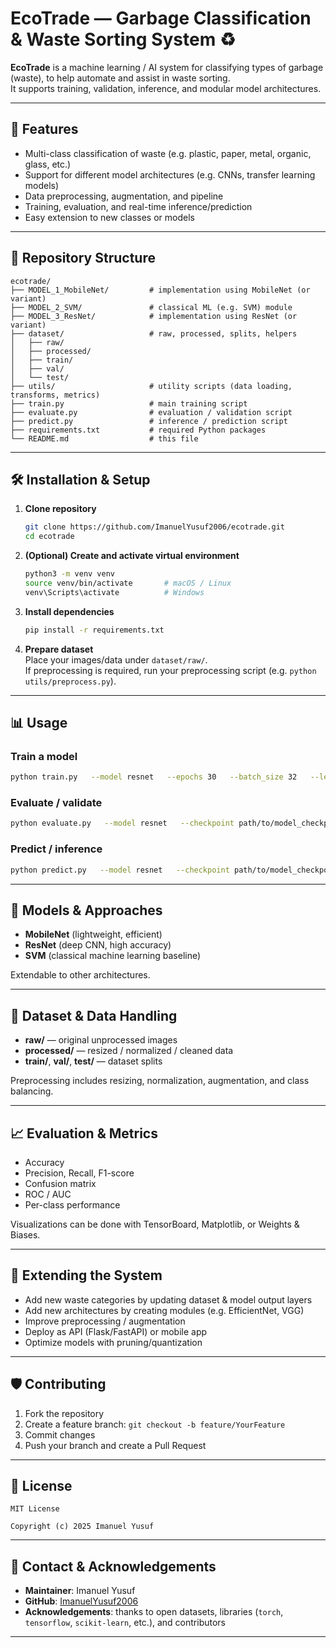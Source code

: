 # EcoTrade — Garbage Classification & Waste Sorting System ♻️

**EcoTrade** is a machine learning / AI system for classifying types of garbage (waste), to help automate and assist in waste sorting.  
It supports training, validation, inference, and modular model architectures.

---

## 🚀 Features

- Multi-class classification of waste (e.g. plastic, paper, metal, organic, glass, etc.)  
- Support for different model architectures (e.g. CNNs, transfer learning models)  
- Data preprocessing, augmentation, and pipeline  
- Training, evaluation, and real-time inference/prediction  
- Easy extension to new classes or models  

---

## 📂 Repository Structure

```
ecotrade/
├── MODEL_1_MobileNet/         # implementation using MobileNet (or variant)  
├── MODEL_2_SVM/               # classical ML (e.g. SVM) module  
├── MODEL_3_ResNet/            # implementation using ResNet (or variant)  
├── dataset/                   # raw, processed, splits, helpers  
│   ├── raw/
│   ├── processed/
│   ├── train/
│   ├── val/
│   └── test/
├── utils/                     # utility scripts (data loading, transforms, metrics)  
├── train.py                   # main training script  
├── evaluate.py                # evaluation / validation script  
├── predict.py                 # inference / prediction script  
├── requirements.txt           # required Python packages  
└── README.md                  # this file  
```

---

## 🛠️ Installation & Setup

1. **Clone repository**  
   ```bash
   git clone https://github.com/ImanuelYusuf2006/ecotrade.git
   cd ecotrade
   ```

2. **(Optional) Create and activate virtual environment**  
   ```bash
   python3 -m venv venv
   source venv/bin/activate       # macOS / Linux
   venv\Scripts\activate          # Windows
   ```

3. **Install dependencies**  
   ```bash
   pip install -r requirements.txt
   ```

4. **Prepare dataset**  
   Place your images/data under `dataset/raw/`.  
   If preprocessing is required, run your preprocessing script (e.g. `python utils/preprocess.py`).

---

## 📊 Usage

### Train a model
```bash
python train.py   --model resnet   --epochs 30   --batch_size 32   --learning_rate 1e-4   --data_dir dataset/processed
```

### Evaluate / validate
```bash
python evaluate.py   --model resnet   --checkpoint path/to/model_checkpoint.pth   --data_dir dataset/processed/val
```

### Predict / inference
```bash
python predict.py   --model resnet   --checkpoint path/to/model_checkpoint.pth   --input path/to/image.jpg
```

---

## 🧠 Models & Approaches

- **MobileNet** (lightweight, efficient)  
- **ResNet** (deep CNN, high accuracy)  
- **SVM** (classical machine learning baseline)  

Extendable to other architectures.

---

## 📂 Dataset & Data Handling

- **raw/** — original unprocessed images  
- **processed/** — resized / normalized / cleaned data  
- **train/**, **val/**, **test/** — dataset splits  

Preprocessing includes resizing, normalization, augmentation, and class balancing.

---

## 📈 Evaluation & Metrics

- Accuracy  
- Precision, Recall, F1-score  
- Confusion matrix  
- ROC / AUC  
- Per-class performance  

Visualizations can be done with TensorBoard, Matplotlib, or Weights & Biases.

---

## 🧩 Extending the System

- Add new waste categories by updating dataset & model output layers  
- Add new architectures by creating modules (e.g. EfficientNet, VGG)  
- Improve preprocessing / augmentation  
- Deploy as API (Flask/FastAPI) or mobile app  
- Optimize models with pruning/quantization  

---

## 🛡️ Contributing

1. Fork the repository  
2. Create a feature branch: `git checkout -b feature/YourFeature`  
3. Commit changes  
4. Push your branch and create a Pull Request  

---

## 📄 License

```
MIT License

Copyright (c) 2025 Imanuel Yusuf
```

---

## 👤 Contact & Acknowledgements

- **Maintainer**: Imanuel Yusuf  
- **GitHub**: [ImanuelYusuf2006](https://github.com/ImanuelYusuf2006)  
- **Acknowledgements**: thanks to open datasets, libraries (`torch`, `tensorflow`, `scikit-learn`, etc.), and contributors  

---
